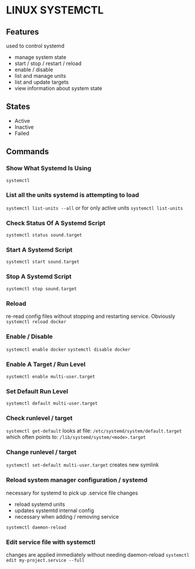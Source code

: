 # LINUX SYSTEMCTL

## Features
used to control systemd
- manage system state
- start / stop / restart / reload
- enable / disable
- list and manage units
- list and update targets
- view information about system state

## States
- Active
- Inactive
- Failed

## Commands

### Show What Systemd Is Using
`systemctl`

### List all the units systemd is attempting to load
`systemctl list-units --all`
or for only active units
`systemctl list-units`

### Check Status Of A Systemd Script
`systemctl status sound.target`

### Start A Systemd Script
`systemctl start sound.target`

### Stop A Systemd Script
`systemctl stop sound.target`

### Reload
re-read config files without stopping and restarting service.
Obviously 
`systemctl reload docker`

### Enable / Disable
`systemctl enable docker`
`systemctl disable docker`

### Enable A Target / Run Level
`systemctl enable multi-user.target`

### Set Default Run Level
`systemctl default multi-user.target`

### Check runlevel / target
`systemctl get-default`
looks at file: `/etc/systemd/system/default.target`
which often points to: `/lib/systemd/system/<mode>.target`

### Change runlevel / target
`systemctl set-default multi-user.target`
creates new symlink

### Reload system manager configuration / systemd
necessary for systemd to pick up .service file changes
- reload systemd units
- updates systemtd internal config
- necessary when adding / removing service

`systemctl daemon-reload`

### Edit service file with systemctl
changes are applied immediately without needing daemon-reload
`systemctl edit my-project.service --full`